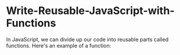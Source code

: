 # Write-Reusable-JavaScript-with-Functions

In JavaScript, we can divide up our code into reusable parts called functions.
Here's an example of a function:
